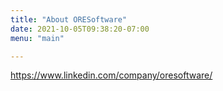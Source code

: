 ```yaml
---
title: "About ORESoftware"
date: 2021-10-05T09:38:20-07:00
menu: "main"

---
```


https://www.linkedin.com/company/oresoftware/
